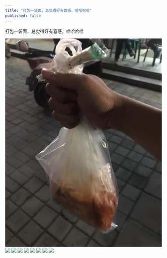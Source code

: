 ```yaml
---
title: "打包一袋面，总觉得好有喜感，哈哈哈哈"
published: false
---
```

打包一袋面，总觉得好有喜感，哈哈哈哈

![](./1.jpg)
![](./2.jpg)
![](./3.jpg)
![](./4.jpg)
![](./5.jpg)
![](./6.jpg)
![](./7.jpg)
![](./8.jpg)
![](./9.jpg)
